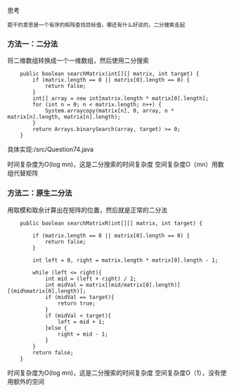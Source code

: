 思考

    题干的意思是一个有序的矩阵查找目标值，哪还有什么好说的，二分搜索走起

### 方法一：二分法

将二维数组转换成一个一维数组，然后使用二分搜索
~~~
    public boolean searchMatrix(int[][] matrix, int target) {
        if (matrix.length == 0 || matrix[0].length == 0) {
            return false;
        }
        int[] array = new int[matrix.length * matrix[0].length];
        for (int n = 0; n < matrix.length; n++) {
            System.arraycopy(matrix[n], 0, array, n * matrix[n].length, matrix[n].length);
        }
        return Arrays.binarySearch(array, target) >= 0;
    }
~~~

具体实现:/src/Question74.java

时间复杂度为O(log mn)，这是二分搜索的时间复杂度
空间复杂度O（mn）用数组代替矩阵

### 方法二：原生二分法

用取模和取余计算出在矩阵的位置，然后就是正常的二分法

~~~
    public boolean searchMatrixR(int[][] matrix, int target) {

        if (matrix.length == 0 || matrix[0].length == 0) {
            return false;
        }

        int left = 0, right = matrix.length * matrix[0].length - 1;

        while (left <= right){
            int mid = (left + right) / 2;
            int midVal = matrix[(mid/matrix[0].length)][(mid%matrix[0].length)];
            if (midVal == target){
                return true;
            }
            if (midVal < target){
                left = mid + 1;
            }else {
                right = mid - 1;
            }
        }
        return false;
    }
~~~

时间复杂度为O(log mn)，这是二分搜索的时间复杂度
空间复杂度O（1），没有使用额外的空间